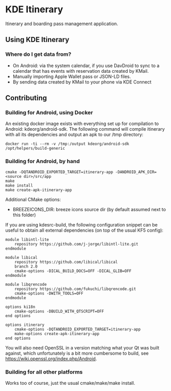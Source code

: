 # KDE Itinerary

Itinerary and boarding pass management application.

## Using KDE Itinerary

### Where do I get data from?

- On Android: via the system calendar, if you use DavDroid to sync to a calendar that has
  events with reservation data created by KMail.
- Manually importing Apple Wallet pass or JSON-LD files.
- By sending data created by KMail to your phone via KDE Connect


## Contributing

### Building for Android, using Docker

An existing docker image exists with everything set up for compilation to Android: kdeorg/android-sdk.
The following command will compile itinerary with all its dependencies and output an apk to our /tmp directory:

```
docker run -ti --rm -v /tmp:/output kdeorg/android-sdk /opt/helpers/build-generic
```

### Building for Android, by hand

```
cmake -DQTANDROID_EXPORTED_TARGET=itinerary-app -DANDROID_APK_DIR=<source dir>/src/app  
make  
make install  
make create-apk-itinerary-app  
```

Additional CMake options:
- BREEZEICONS_DIR: breeze icons source dir (by default assumed next to this folder)

If you are using kdesrc-build, the following configuration snippet can be useful to obtain
all external dependencies (on top of the usual KF5 config):
```
module libintl-lite
    repository https://github.com/j-jorge/libintl-lite.git
endmodule

module libical
    repository https://github.com/libical/libical
    branch 2.0
    cmake-options -DICAL_BUILD_DOCS=OFF -DICAL_GLIB=OFF
endmodule

module libqrencode
    repository https://github.com/fukuchi/libqrencode.git
    cmake-options -DWITH_TOOLS=OFF
endmodule

options ki18n
    cmake-options -DBUILD_WITH_QTSCRIPT=OFF
end options

options itinerary
    cmake-options -DQTANDROID_EXPORTED_TARGET=itinerary-app
    make-options create-apk-itinerary-app
end options
```
You will also need OpenSSL in a version matching what your Qt was built against, which unfortunately
is a bit more cumbersome to build, see https://wiki.openssl.org/index.php/Android.

### Building for all other platforms

Works too of course, just the usual cmake/make/make install.
